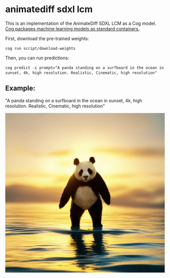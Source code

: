 # animatediff sdxl lcm

This is an implementation of the AnimateDiff SDXL LCM as a Cog model. [Cog packages machine learning models as standard containers.](https://github.com/replicate/cog)

First, download the pre-trained weights:

    cog run script/download-weights

Then, you can run predictions:

    cog predict -i prompt="A panda standing on a surfboard in the ocean in sunset, 4k, high resolution. Realistic, Cinematic, high resolution"

## Example:

"A panda standing on a surfboard in the ocean in sunset, 4k, high resolution. Realistic, Cinematic, high resolution"

![alt text](output.gif)
